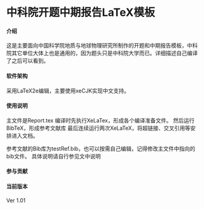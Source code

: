 # 中科院开题中期报告LaTeX模板

#### 介绍
这是主要面向中国科学院地质与地球物理研究所制作的开题和中期报告模板，中科院其它单位大体上也是通用的，因为题头只是中科院大学而已。详细描述自己编译了之后可以看到。

#### 软件架构
采用LaTeX2e编辑，主要使用xeCJK实现中文支持。


#### 使用说明

主文件是Report.tex
编译时先执行XeLaTex，形成各个编译准备文件。
然后运行BibTeX，形成参考文献库
最后连续运行两次XeLaTeX，将超链接、交叉引用等安排进入文档。

参考文献的Bib库为testRef.bib，也可以按需自己编辑，记得修改主文件中指向的bib文件。
具体说明请自行参见文中说明

#### 参与贡献

#### 当前版本
Ver 1.01
